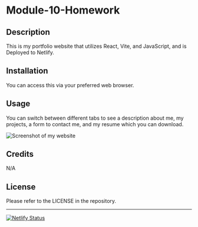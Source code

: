 # Module-10-Homework

## Description

This is my portfolio website that utilizes React, Vite, and JavaScript, and is Deployed to Netlify. 

## Installation

You can access this via your preferred web browser.

## Usage

You can switch between different tabs to see a description about me, my projects, a form to contact me, and my resume which you can download.

![Screenshot of my website](./assets/portfolio-site.png "My Portfolio Website")

## Credits

N/A

## License

Please refer to the LICENSE in the repository.

---
[![Netlify Status](https://api.netlify.com/api/v1/badges/9fd2f73a-ccb4-410a-9a06-aaf7d80e59f8/deploy-status)](https://app.netlify.com/sites/theejusticefoster/deploys)